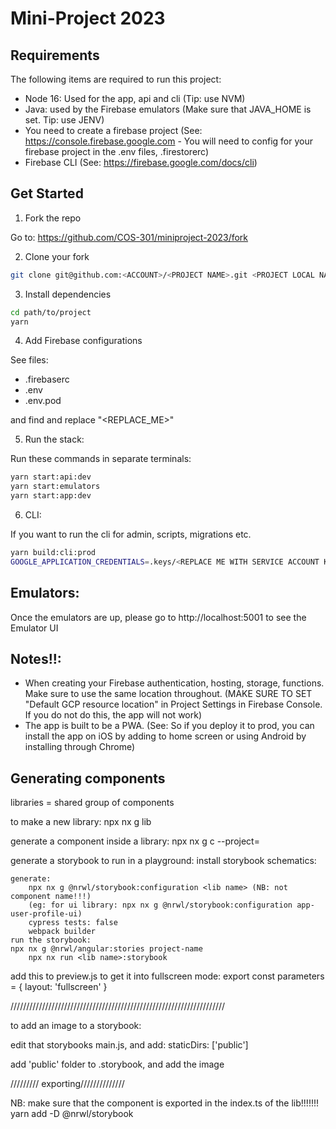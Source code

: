 # Mini-Project 2023

## Requirements

The following items are required to run this project:

- Node 16: Used for the app, api and cli (Tip: use NVM)
- Java: used by the Firebase emulators (Make sure that JAVA_HOME is set. Tip: use JENV)
- You need to create a firebase project (See: https://console.firebase.google.com - You will need to config for your firebase project in the .env files, .firestorerc)
- Firebase CLI (See: https://firebase.google.com/docs/cli)

## Get Started

1. Fork the repo

Go to: https://github.com/COS-301/miniproject-2023/fork

2. Clone your fork

```sh
git clone git@github.com:<ACCOUNT>/<PROJECT NAME>.git <PROJECT LOCAL NAME>
```

3. Install dependencies

```sh
cd path/to/project
yarn
```

4. Add Firebase configurations

See files:

- .firebaserc
- .env
- .env.pod

and find and replace "<REPLACE_ME>"

5. Run the stack:

Run these commands in separate terminals:

```sh
yarn start:api:dev
yarn start:emulators
yarn start:app:dev
```

6. CLI:

If you want to run the cli for admin, scripts, migrations etc.

```sh
yarn build:cli:prod
GOOGLE_APPLICATION_CREDENTIALS=.keys/<REPLACE ME WITH SERVICE ACCOUNT KEY.json> FIRESTORE_EMULATOR_HOST=localhost:5003 node dist/apps/cli/main.js <REPLACE ME WITH COMMAND>
```

## Emulators:

Once the emulators are up, please go to http://localhost:5001 to see the Emulator UI

## Notes!!:

- When creating your Firebase authentication, hosting, storage, functions. Make sure to use the same location throughout. (MAKE SURE TO SET "Default GCP resource location" in Project Settings in Firebase Console. If you do not do this, the app will not work)
- The app is built to be a PWA. (See: So if you deploy it to prod, you can install the app on iOS by adding to home screen or using Android by installing through Chrome)

## Generating components

libraries = shared group of components

to make a new library: 
	npx nx g lib <name>

generate a component inside a library: 
	npx nx g c <name> --project=<lib name>

generate a storybook to run in a playground: 
	install storybook schematics: 
		
	generate:
		npx nx g @nrwl/storybook:configuration <lib name> (NB: not component name!!!)
		(eg: for ui library: npx nx g @nrwl/storybook:configuration app-user-profile-ui)
		cypress tests: false
		webpack builder
	run the storybook:
    npx nx g @nrwl/angular:stories project-name
		npx nx run <lib name>:storybook

add this to preview.js to get it into fullscreen mode: 
	export const parameters = { layout: 'fullscreen' }
		
////////////////////////////////////////////////////////////////////

to add an image to a storybook: 

edit that storybooks main.js, and add: 
  staticDirs: ['public']

add 'public' folder to .storybook, and add the image

///////// exporting//////////////

NB: make sure that the component is exported in the 
index.ts of the lib!!!!!!!
yarn add -D @nrwl/storybook